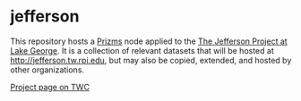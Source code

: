 jefferson
=========

This repository hosts a [Prizms](https://github.com/timrdf/prizms/wiki) node applied to the [The Jefferson Project at Lake George](http://www.youtube.com/watch?v=uARKFSw4ofc). It is a collection of relevant datasets that will be hosted at http://jefferson.tw.rpi.edu, but may also be copied, extended, and hosted by other organizations.

[Project page on TWC](http://tw.rpi.edu/web/project/JeffersonProjectAtLakeGeorge)
